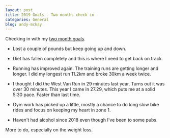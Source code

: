 ```yaml
---
layout: post
title: 2019 Goals - Two months check in
categories: General
blog: andy-mckay
---
```


Checking in with my [two month goals](httsp://mckay.pub/2018-12-28-goals/).

* Lost a couple of pounds but keep going up and down.

* Diet has fallen completely and this is where I need to get back on track.

* Running has improved again. The training runs are getting longer and longer. I did my longest run 11.2km and broke 30km a week twice.

* I thought I did the West Van Run in 29 minutes last year. Turns out it was over 30 minutes. This year I came in 27.29, which puts me at a solid 5:30 pace. Faster than last time.

* Gym work has picked up a little, mostly a chance to do long slow bike rides and focus on keeping my heart in zone 1.

* Haven't had alcohol since 2018 even though I've been to some pubs.

More to do, especially on the weight loss.